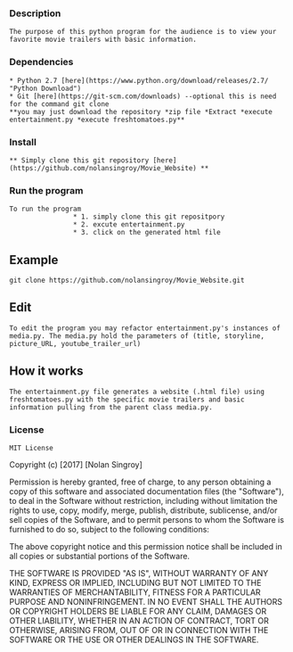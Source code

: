 ### Description
    The purpose of this python program for the audience is to view your favorite movie trailers with basic information. 
### Dependencies 
    * Python 2.7 [here](https://www.python.org/download/releases/2.7/ "Python Download")
    * Git [here](https://git-scm.com/downloads) --optional this is need for the command git clone 
    **you may just download the repository *zip file *Extract *execute entertainment.py *execute freshtomatoes.py** 
### Install
    ** Simply clone this git repository [here](https://github.com/nolansingroy/Movie_Website) **
### Run the program 
    To run the program 
                    * 1. simply clone this git repositpory
                    * 2. excute entertainment.py
                    * 3. click on the generated html file 
## Example
 ```git clone https://github.com/nolansingroy/Movie_Website.git```

## Edit
    To edit the program you may refactor entertainment.py's instances of media.py. The media.py hold the parameters of (title, storyline, picture_URL, youtube_trailer_url)

## How it works
    The entertainment.py file generates a website (.html file) using freshtomatoes.py with the specific movie trailers and basic information pulling from the parent class media.py.
### License
    MIT License

Copyright (c) [2017] [Nolan Singroy]

Permission is hereby granted, free of charge, to any person obtaining a copy
of this software and associated documentation files (the "Software"), to deal
in the Software without restriction, including without limitation the rights
to use, copy, modify, merge, publish, distribute, sublicense, and/or sell
copies of the Software, and to permit persons to whom the Software is
furnished to do so, subject to the following conditions:

The above copyright notice and this permission notice shall be included in all
copies or substantial portions of the Software.

THE SOFTWARE IS PROVIDED "AS IS", WITHOUT WARRANTY OF ANY KIND, EXPRESS OR
IMPLIED, INCLUDING BUT NOT LIMITED TO THE WARRANTIES OF MERCHANTABILITY,
FITNESS FOR A PARTICULAR PURPOSE AND NONINFRINGEMENT. IN NO EVENT SHALL THE
AUTHORS OR COPYRIGHT HOLDERS BE LIABLE FOR ANY CLAIM, DAMAGES OR OTHER
LIABILITY, WHETHER IN AN ACTION OF CONTRACT, TORT OR OTHERWISE, ARISING FROM,
OUT OF OR IN CONNECTION WITH THE SOFTWARE OR THE USE OR OTHER DEALINGS IN THE
SOFTWARE.
